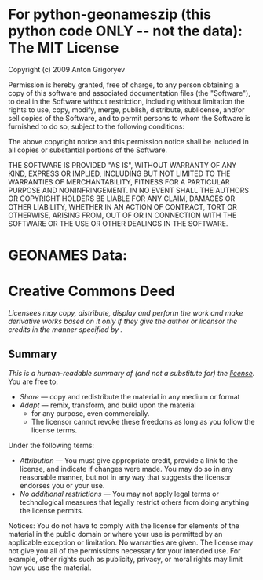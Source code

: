 For python-geonameszip (this python code ONLY -- not the data):
The MIT License
===============

Copyright (c) 2009 Anton Grigoryev

Permission is hereby granted, free of charge, to any person obtaining a copy
of this software and associated documentation files (the "Software"), to deal
in the Software without restriction, including without limitation the rights
to use, copy, modify, merge, publish, distribute, sublicense, and/or sell
copies of the Software, and to permit persons to whom the Software is
furnished to do so, subject to the following conditions:

The above copyright notice and this permission notice shall be included in
all copies or substantial portions of the Software.

THE SOFTWARE IS PROVIDED "AS IS", WITHOUT WARRANTY OF ANY KIND, EXPRESS OR
IMPLIED, INCLUDING BUT NOT LIMITED TO THE WARRANTIES OF MERCHANTABILITY,
FITNESS FOR A PARTICULAR PURPOSE AND NONINFRINGEMENT. IN NO EVENT SHALL THE
AUTHORS OR COPYRIGHT HOLDERS BE LIABLE FOR ANY CLAIM, DAMAGES OR OTHER
LIABILITY, WHETHER IN AN ACTION OF CONTRACT, TORT OR OTHERWISE, ARISING FROM,
OUT OF OR IN CONNECTION WITH THE SOFTWARE OR THE USE OR OTHER DEALINGS IN
THE SOFTWARE.


# GEONAMES Data:

Creative Commons Deed
=====================
_Licensees may copy, distribute, display and perform the work and make derivative works based on it only if they give the author or licensor the credits in the manner specified by [](http://creativecommons.org/licenses/by/3.0/)._

## Summary
_This is a human-readable summary of (and not a substitute for) the [license](http://creativecommons.org/licenses/by/3.0/)._
You are free to:
- *Share* — copy and redistribute the material in any medium or format
- *Adapt* — remix, transform, and build upon the material
    - for any purpose, even commercially.
    - The licensor cannot revoke these freedoms as long as you follow the license terms.

Under the following terms:
- *Attribution* — You must give appropriate credit, provide a link to the license, and indicate if changes were made. You may do so in any reasonable manner, but not in any way that suggests the licensor endorses you or your use.
- *No additional restrictions* — You may not apply legal terms or technological measures that legally restrict others from doing anything the license permits.

Notices:
You do not have to comply with the license for elements of the material in the public domain or where your use is permitted by an applicable exception or limitation.
No warranties are given. The license may not give you all of the permissions necessary for your intended use. For example, other rights such as publicity, privacy, or moral rights may limit how you use the material.

